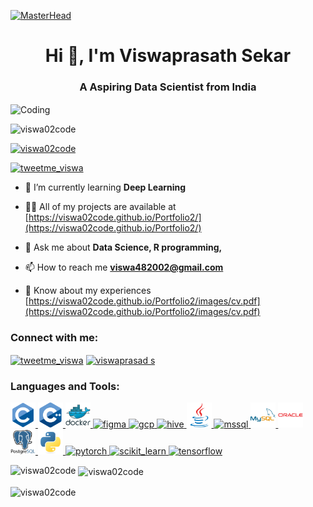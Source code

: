 [![MasterHead](https://media.licdn.com/dms/image/C4D12AQESj72-s5gEKg/article-cover_image-shrink_720_1280/0/1626753867110?e=2147483647&v=beta&t=JOALVxWjySgR37iCdRMhNGmpCyYYDXlPdWk212JXdII)](https://rishavchanda.io)
<h1 align="center">Hi 👋, I'm Viswaprasath Sekar</h1>
<h3 align="center">A Aspiring Data Scientist from India</h3>
<img align="center" alt="Coding" width="400" src="https://miro.medium.com/v2/da:true/resize:fit:680/0*7Q3yvSIv_t0ioJ-Z.gif">
<p align="left"> <img src="https://komarev.com/ghpvc/?username=viswa02code&label=Profile%20views&color=0e75b6&style=flat" alt="viswa02code" /> </p>

<p align="left"> <a href="https://github.com/ryo-ma/github-profile-trophy"><img src="https://github-profile-trophy.vercel.app/?username=viswa02code" alt="viswa02code" /></a> </p>

<p align="left"> <a href="https://twitter.com/tweetme_viswa" target="blank"><img src="https://img.shields.io/twitter/follow/tweetme_viswa?logo=twitter&style=for-the-badge" alt="tweetme_viswa" /></a> </p>

- 🌱 I’m currently learning **Deep Learning**

- 👨‍💻 All of my projects are available at [https://viswa02code.github.io/Portfolio2/](https://viswa02code.github.io/Portfolio2/)

- 💬 Ask me about **Data Science, R programming,**

- 📫 How to reach me **viswa482002@gmail.com**

- 📄 Know about my experiences [https://viswa02code.github.io/Portfolio2/images/cv.pdf](https://viswa02code.github.io/Portfolio2/images/cv.pdf)

<h3 align="left">Connect with me:</h3>
<p align="left">
<a href="https://twitter.com/tweetme_viswa" target="blank"><img align="center" src="https://raw.githubusercontent.com/rahuldkjain/github-profile-readme-generator/master/src/images/icons/Social/twitter.svg" alt="tweetme_viswa" height="30" width="40" /></a>
<a href="https://linkedin.com/in/viswaprasad s" target="blank"><img align="center" src="https://raw.githubusercontent.com/rahuldkjain/github-profile-readme-generator/master/src/images/icons/Social/linked-in-alt.svg" alt="viswaprasad s" height="30" width="40" /></a>
</p>

<h3 align="left">Languages and Tools:</h3>
<p align="left"> <a href="https://www.cprogramming.com/" target="_blank" rel="noreferrer"> <img src="https://raw.githubusercontent.com/devicons/devicon/master/icons/c/c-original.svg" alt="c" width="40" height="40"/> </a> <a href="https://www.w3schools.com/cpp/" target="_blank" rel="noreferrer"> <img src="https://raw.githubusercontent.com/devicons/devicon/master/icons/cplusplus/cplusplus-original.svg" alt="cplusplus" width="40" height="40"/> </a> <a href="https://www.docker.com/" target="_blank" rel="noreferrer"> <img src="https://raw.githubusercontent.com/devicons/devicon/master/icons/docker/docker-original-wordmark.svg" alt="docker" width="40" height="40"/> </a> <a href="https://www.figma.com/" target="_blank" rel="noreferrer"> <img src="https://www.vectorlogo.zone/logos/figma/figma-icon.svg" alt="figma" width="40" height="40"/> </a> <a href="https://cloud.google.com" target="_blank" rel="noreferrer"> <img src="https://www.vectorlogo.zone/logos/google_cloud/google_cloud-icon.svg" alt="gcp" width="40" height="40"/> </a> <a href="https://hive.apache.org/" target="_blank" rel="noreferrer"> <img src="https://www.vectorlogo.zone/logos/apache_hive/apache_hive-icon.svg" alt="hive" width="40" height="40"/> </a> <a href="https://www.java.com" target="_blank" rel="noreferrer"> <img src="https://raw.githubusercontent.com/devicons/devicon/master/icons/java/java-original.svg" alt="java" width="40" height="40"/> </a> <a href="https://www.microsoft.com/en-us/sql-server" target="_blank" rel="noreferrer"> <img src="https://www.svgrepo.com/show/303229/microsoft-sql-server-logo.svg" alt="mssql" width="40" height="40"/> </a> <a href="https://www.mysql.com/" target="_blank" rel="noreferrer"> <img src="https://raw.githubusercontent.com/devicons/devicon/master/icons/mysql/mysql-original-wordmark.svg" alt="mysql" width="40" height="40"/> </a> <a href="https://www.oracle.com/" target="_blank" rel="noreferrer"> <img src="https://raw.githubusercontent.com/devicons/devicon/master/icons/oracle/oracle-original.svg" alt="oracle" width="40" height="40"/> </a> <a href="https://www.postgresql.org" target="_blank" rel="noreferrer"> <img src="https://raw.githubusercontent.com/devicons/devicon/master/icons/postgresql/postgresql-original-wordmark.svg" alt="postgresql" width="40" height="40"/> </a> <a href="https://www.python.org" target="_blank" rel="noreferrer"> <img src="https://raw.githubusercontent.com/devicons/devicon/master/icons/python/python-original.svg" alt="python" width="40" height="40"/> </a> <a href="https://pytorch.org/" target="_blank" rel="noreferrer"> <img src="https://www.vectorlogo.zone/logos/pytorch/pytorch-icon.svg" alt="pytorch" width="40" height="40"/> </a> <a href="https://scikit-learn.org/" target="_blank" rel="noreferrer"> <img src="https://upload.wikimedia.org/wikipedia/commons/0/05/Scikit_learn_logo_small.svg" alt="scikit_learn" width="40" height="40"/> </a> <a href="https://www.tensorflow.org" target="_blank" rel="noreferrer"> <img src="https://www.vectorlogo.zone/logos/tensorflow/tensorflow-icon.svg" alt="tensorflow" width="40" height="40"/> </a> </p>

<p><img align="left" src="https://github-readme-stats.vercel.app/api/top-langs?username=viswa02code&show_icons=true&locale=en&layout=compact" alt="viswa02code" /></p>

<p>&nbsp;<img align="center" src="https://github-readme-stats.vercel.app/api?username=viswa02code&show_icons=true&locale=en" alt="viswa02code" /></p>

<p><img align="center" src="https://github-readme-streak-stats.herokuapp.com/?user=viswa02code&" alt="viswa02code" /></p>
